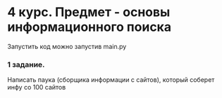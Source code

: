# 4 курс. Предмет - основы информационного поиска
Запустить код можно запустив main.py

### 1 задание. 
Написать паука (сборщика информации с сайтов), который соберет инфу со 100 сайтов
